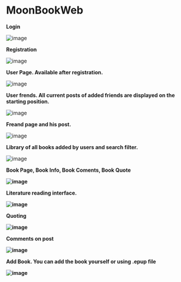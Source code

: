 # MoonBookWeb
<b>Login</b>

![image](https://user-images.githubusercontent.com/99391531/201481243-30fd9727-0eb4-4786-8cfc-6b89ab797ba5.png)

<b>Registration</b>

![image](https://user-images.githubusercontent.com/99391531/201481265-b61df8cb-6a31-427f-b6ad-e7c403848af5.png)

<b>User Page. Available after registration.</b>

![image](https://user-images.githubusercontent.com/99391531/209434811-9ee1336e-53f2-42d2-8731-8267873b0d08.png)

<b>User frends. All current posts of added friends are displayed on the starting position.</b>

![image](https://user-images.githubusercontent.com/99391531/201481346-062073d5-7293-4e1c-b2df-9760167c80c1.png)

<b>Freand page and his post.</b>

![image](https://user-images.githubusercontent.com/99391531/201481425-90039208-8a5f-4b42-994b-9fcacb561766.png)

<b>Library of all books added by users and search filter.</b>

![image](https://user-images.githubusercontent.com/99391531/201481453-2390dd8e-3287-4443-ae5d-beaa447aa68d.png)

<b>Book Page, Book Info, Book Coments, Book Quote<p>

![image](https://user-images.githubusercontent.com/99391531/201481646-053d1d9a-d646-4216-aa1b-ef022bc48d04.png)

<b>Literature reading interface.</b>

![image](https://user-images.githubusercontent.com/99391531/201481684-8bf5d9cf-6dec-4136-9eb0-c858bf17bd5c.png)

<b>Quoting</b>

![image](https://user-images.githubusercontent.com/99391531/201481713-5d9ca038-8cc2-4437-ad64-41c4b0e070e6.png)  
  
<b>Comments on post</b>

![image](https://user-images.githubusercontent.com/99391531/201481838-25d6a8f4-44bf-4384-9966-59efec9221b2.png)

<b>Add Book. You can add the book yourself or using .epup file</b>

![image](https://user-images.githubusercontent.com/99391531/201481930-bbd872d3-709f-498a-888b-136119f8195d.png)

